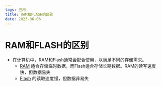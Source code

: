 ```yaml
---
tags: 应用
title: RAM和FLASH的区别
date: 2023-06-06
---
```

# RAM和FLASH的区别

- 在计算机中，RAM和Flash通常会配合使用，以满足不同的存储需求。
	- [RAM](RAM.md) 适合存储临时数据，而Flash适合存储长期数据。RAM的读写速度快，但数据易失
	- [Flash](Flash.md) 的读取速度慢，但数据非易失